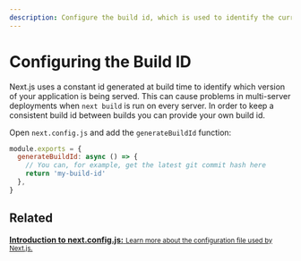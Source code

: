 ```yaml
---
description: Configure the build id, which is used to identify the current build in which your application is being served.
---
```


# Configuring the Build ID

Next.js uses a constant id generated at build time to identify which version of your application is being served. This can cause problems in multi-server deployments when `next build` is run on every server. In order to keep a consistent build id between builds you can provide your own build id.

Open `next.config.js` and add the `generateBuildId` function:

```js
module.exports = {
  generateBuildId: async () => {
    // You can, for example, get the latest git commit hash here
    return 'my-build-id'
  },
}
```

## Related

<div class="card">
  <a href="/docs/api-reference/next.config.js/introduction.md">
    <b>Introduction to next.config.js:</b>
    <small>Learn more about the configuration file used by Next.js.</small>
  </a>
</div>
